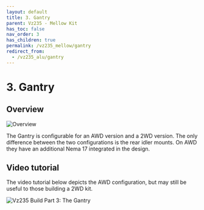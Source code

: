 ```yaml
---
layout: default
title: 3. Gantry
parent: Vz235 - Mellow Kit
has_toc: false
nav_order: 3
has_children: true
permalink: /vz235_mellow/gantry
redirect_from:
  - /vz235_alu/gantry
---
```


# 3. Gantry

## Overview

![Overview](../../../assets/images/manual/vz235_mellow/gantry/overview.png)

The Gantry is configurable for an AWD version and a 2WD version. The only difference between the two configurations is the rear idler mounts. On AWD they have an additional Nema 17 integrated in the design.

## Video tutorial

The video tutorial below depicts the AWD configuration, but may still be useful to those building a 2WD kit.

![Vz235 Build Part 3: The Gantry](https://www.youtube.com/embed/lP59PClF_PU)
